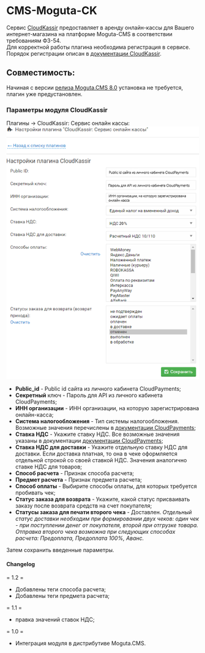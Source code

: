 # CMS-Moguta-CK

Сервис [CloudKassir](https://cloudkassir.ru) предоставляет в аренду онлайн-кассы для Вашего интернет-магазина на платформе Moguta-CMS в соответствии требованиям ФЗ-54.  
Для корректной работы плагина необходима регистрация в сервисе.
Порядок регистрации описан в [документации CloudKassir](https://cloudkassir.ru/#subscribe).

## Совместимость:
Начиная с версии [релиза Moguta.CMS 8.0](https://moguta.ru/blog/istoriya-versiy/reliz-moguta-cms-8-0) установка не требуется, плагин уже предустановлен.


### Параметры модуля CloudKassir

Плагины -> CloudKassir: Сервис онлайн кассы:
![Настройки CloudKassir](pics/CK_settings.PNG)
* **Public_id** - Public id сайта из личного кабинета CloudPayments;
* **Секретный** ключ - Пароль для API из личного кабинета CloudPayments;
* **ИНН организации** - ИНН организации, на которую зарегистрирована онлайн-касса;
* **Система налогообложения** - Тип системы налогообложения. Возможные значения перечислены в [документации CloudPayments](https://cloudpayments.ru/Docs/Directory#taxation-system);
* **Ставка НДС** - Укажите ставку НДС. Все возможные значения указаны в документации
[документации CloudPayments](https://cloudpayments.ru/wiki/integration/instrumenti/spravochniki#taxation_system);
* **Ставка НДС для доставки** - Укажите отдельную ставку НДС для доставки. Если доставка платная, то она в чеке оформляется отдельной строкой со своей ставкой НДС. Значения аналогично ставке НДС для товаров;
* **Способ расчета** - Признак способа расчета;
* **Предмет расчета** - Признак предмета расчета;
* **Способ оплаты** - Выбирите способы оплаты, для которых требуется пробивать чек;
* **Статус заказа для возврата** - Укажите, какой статус присваивать заказу после возврата средств на счет покупателя;
* **Статусы заказа для печати второго чека** -  Доставлен. _Отдельный статус доставки необходим при формировании двух чеков: один чек - при поступлении денег от покупателя, второй при отгрузке товара. Отправка второго чека возможна при следующих способах расчета: Предоплата, Предоплата 100%, Аванс._

Затем сохранить введенные параметры.

#### Changelog

= 1.2 = 
* Добавлены теги способа расчета;
* Добавлены теги предмета расчета;

= 1.1 = 
* правка значений ставок НДС;

= 1.0 =
* Интеграция модуля в дистрибутиве Moguta.CMS.